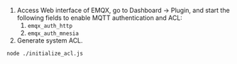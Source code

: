 1. Access Web interface of EMQX, go to Dashboard -> Plugin, and start the following fields to enable MQTT authentication and ACL:
    1. `emqx_auth_http`
    2. `emqx_auth_mnesia`
2. Generate system ACL.
```
node ./initialize_acl.js
```
